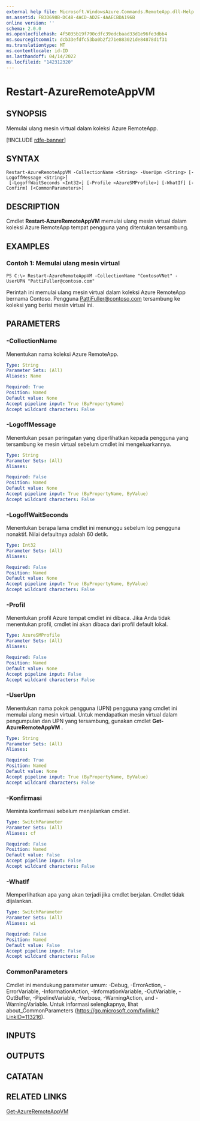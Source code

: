 ```yaml
---
external help file: Microsoft.WindowsAzure.Commands.RemoteApp.dll-Help.xml
ms.assetid: F83D698B-DC48-4ACD-AD2E-4AAECBDA196B
online version: ''
schema: 2.0.0
ms.openlocfilehash: 4f5035b19f790cdfc39edcbaad33d1e96fe3dbb4
ms.sourcegitcommit: dcb33efdfc53ba0b2f271e883021de84878d1f31
ms.translationtype: MT
ms.contentlocale: id-ID
ms.lasthandoff: 04/14/2022
ms.locfileid: "142312320"
---
```

# Restart-AzureRemoteAppVM

## SYNOPSIS
Memulai ulang mesin virtual dalam koleksi Azure RemoteApp.

[!INCLUDE [rdfe-banner](../../includes/rdfe-banner.md)]

## SYNTAX

```
Restart-AzureRemoteAppVM -CollectionName <String> -UserUpn <String> [-LogoffMessage <String>]
 [-LogoffWaitSeconds <Int32>] [-Profile <AzureSMProfile>] [-WhatIf] [-Confirm] [<CommonParameters>]
```

## DESCRIPTION
Cmdlet **Restart-AzureRemoteAppVM** memulai ulang mesin virtual dalam koleksi Azure RemoteApp tempat pengguna yang ditentukan tersambung.

## EXAMPLES

### Contoh 1: Memulai ulang mesin virtual
```
PS C:\> Restart-AzureRemoteAppVM -CollectionName "ContosoVNet" -UserUPN "PattiFuller@contoso.com"
```

Perintah ini memulai ulang mesin virtual dalam koleksi Azure RemoteApp bernama Contoso.
Pengguna PattiFuller@contoso.com tersambung ke koleksi yang berisi mesin virtual ini.

## PARAMETERS

### -CollectionName
Menentukan nama koleksi Azure RemoteApp.

```yaml
Type: String
Parameter Sets: (All)
Aliases: Name

Required: True
Position: Named
Default value: None
Accept pipeline input: True (ByPropertyName)
Accept wildcard characters: False
```

### -LogoffMessage
Menentukan pesan peringatan yang diperlihatkan kepada pengguna yang tersambung ke mesin virtual sebelum cmdlet ini mengeluarkannya.

```yaml
Type: String
Parameter Sets: (All)
Aliases: 

Required: False
Position: Named
Default value: None
Accept pipeline input: True (ByPropertyName, ByValue)
Accept wildcard characters: False
```

### -LogoffWaitSeconds
Menentukan berapa lama cmdlet ini menunggu sebelum log pengguna nonaktif.
Nilai defaultnya adalah 60 detik.

```yaml
Type: Int32
Parameter Sets: (All)
Aliases: 

Required: False
Position: Named
Default value: None
Accept pipeline input: True (ByPropertyName, ByValue)
Accept wildcard characters: False
```

### -Profil
Menentukan profil Azure tempat cmdlet ini dibaca.
Jika Anda tidak menentukan profil, cmdlet ini akan dibaca dari profil default lokal.

```yaml
Type: AzureSMProfile
Parameter Sets: (All)
Aliases: 

Required: False
Position: Named
Default value: None
Accept pipeline input: False
Accept wildcard characters: False
```

### -UserUpn
Menentukan nama pokok pengguna (UPN) pengguna yang cmdlet ini memulai ulang mesin virtual.
Untuk mendapatkan mesin virtual dalam pengumpulan dan UPN yang tersambung, gunakan cmdlet **Get-AzureRemoteAppVM** .

```yaml
Type: String
Parameter Sets: (All)
Aliases: 

Required: True
Position: Named
Default value: None
Accept pipeline input: True (ByPropertyName, ByValue)
Accept wildcard characters: False
```

### -Konfirmasi
Meminta konfirmasi sebelum menjalankan cmdlet.

```yaml
Type: SwitchParameter
Parameter Sets: (All)
Aliases: cf

Required: False
Position: Named
Default value: False
Accept pipeline input: False
Accept wildcard characters: False
```

### -WhatIf
Memperlihatkan apa yang akan terjadi jika cmdlet berjalan.
Cmdlet tidak dijalankan.

```yaml
Type: SwitchParameter
Parameter Sets: (All)
Aliases: wi

Required: False
Position: Named
Default value: False
Accept pipeline input: False
Accept wildcard characters: False
```

### CommonParameters
Cmdlet ini mendukung parameter umum: -Debug, -ErrorAction, -ErrorVariable, -InformationAction, -InformationVariable, -OutVariable, -OutBuffer, -PipelineVariable, -Verbose, -WarningAction, and -WarningVariable. Untuk informasi selengkapnya, lihat about_CommonParameters (https://go.microsoft.com/fwlink/?LinkID=113216).

## INPUTS

## OUTPUTS

## CATATAN

## RELATED LINKS

[Get-AzureRemoteAppVM](./Get-AzureRemoteAppVM.md)


